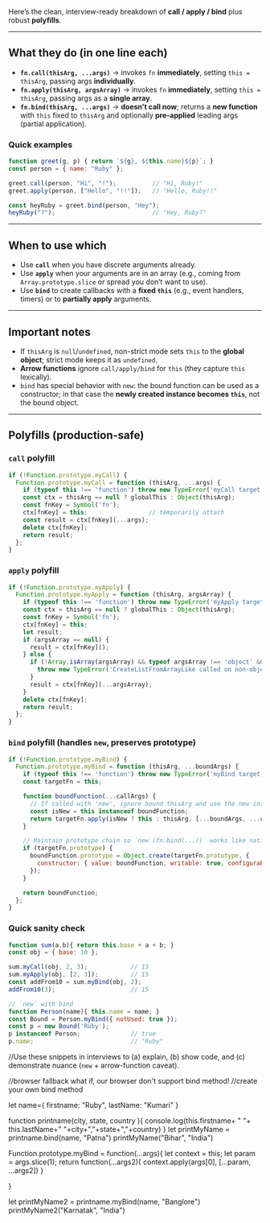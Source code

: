 Here’s the clean, interview-ready breakdown of **call / apply / bind** plus robust **polyfills**.

---

## What they do (in one line each)

* **`fn.call(thisArg, ...args)`** → invokes `fn` **immediately**, setting `this = thisArg`, passing args **individually**.
* **`fn.apply(thisArg, argsArray)`** → invokes `fn` **immediately**, setting `this = thisArg`, passing args as a **single array**.
* **`fn.bind(thisArg, ...args)`** → **doesn’t call now**; returns a **new function** with `this` fixed to `thisArg` and optionally **pre-applied** leading args (partial application).

### Quick examples

```js
function greet(g, p) { return `${g}, ${this.name}${p}`; }
const person = { name: "Ruby" };

greet.call(person, "Hi", "!");          // "Hi, Ruby!"
greet.apply(person, ["Hello", "!!"]);   // "Hello, Ruby!!"

const heyRuby = greet.bind(person, "Hey");
heyRuby("?");                           // "Hey, Ruby?"
```

---

## When to use which

* Use **`call`** when you have discrete arguments already.
* Use **`apply`** when your arguments are in an array (e.g., coming from `Array.prototype.slice` or spread you don’t want to use).
* Use **`bind`** to create callbacks with a **fixed `this`** (e.g., event handlers, timers) or to **partially apply** arguments.

---

## Important notes

* If `thisArg` is `null`/`undefined`, non-strict mode sets `this` to the **global object**; strict mode keeps it as `undefined`.
* **Arrow functions** ignore `call/apply/bind` for `this` (they capture `this` lexically).
* `bind` has special behavior with `new`: the bound function can be used as a constructor; in that case the **newly created instance becomes `this`**, not the bound object.

---

## Polyfills (production-safe)

### `call` polyfill

```js
if (!Function.prototype.myCall) {
  Function.prototype.myCall = function (thisArg, ...args) {
    if (typeof this !== 'function') throw new TypeError('myCall target is not callable');
    const ctx = thisArg == null ? globalThis : Object(thisArg);
    const fnKey = Symbol('fn');
    ctx[fnKey] = this;                 // temporarily attach
    const result = ctx[fnKey](...args);
    delete ctx[fnKey];
    return result;
  };
}
```

### `apply` polyfill

```js
if (!Function.prototype.myApply) {
  Function.prototype.myApply = function (thisArg, argsArray) {
    if (typeof this !== 'function') throw new TypeError('myApply target is not callable');
    const ctx = thisArg == null ? globalThis : Object(thisArg);
    const fnKey = Symbol('fn');
    ctx[fnKey] = this;
    let result;
    if (argsArray == null) {
      result = ctx[fnKey]();
    } else {
      if (!Array.isArray(argsArray) && typeof argsArray !== 'object' && typeof argsArray[Symbol.iterator] !== 'function') {
        throw new TypeError('CreateListFromArrayLike called on non-object');
      }
      result = ctx[fnKey](...argsArray);
    }
    delete ctx[fnKey];
    return result;
  };
}
```

### `bind` polyfill (handles `new`, preserves prototype)

```js
if (!Function.prototype.myBind) {
  Function.prototype.myBind = function (thisArg, ...boundArgs) {
    if (typeof this !== 'function') throw new TypeError('myBind target is not callable');
    const targetFn = this;

    function boundFunction(...callArgs) {
      // If called with 'new', ignore bound thisArg and use the new instance
      const isNew = this instanceof boundFunction;
      return targetFn.apply(isNew ? this : thisArg, [...boundArgs, ...callArgs]);
    }

    // Maintain prototype chain so `new (fn.bind(...))` works like native bind
    if (targetFn.prototype) {
      boundFunction.prototype = Object.create(targetFn.prototype, {
        constructor: { value: boundFunction, writable: true, configurable: true }
      });
    }

    return boundFunction;
  };
}
```

### Quick sanity check

```js
function sum(a,b){ return this.base + a + b; }
const obj = { base: 10 };

sum.myCall(obj, 2, 3);            // 15
sum.myApply(obj, [2, 3]);         // 15
const addFrom10 = sum.myBind(obj, 2);
addFrom10(3);                     // 15

// `new` with bind
function Person(name){ this.name = name; }
const Bound = Person.myBind({ notUsed: true });
const p = new Bound('Ruby');
p instanceof Person;              // true
p.name;                           // "Ruby"
```

//Use these snippets in interviews to (a) explain, (b) show code, and (c) demonstrate nuance (`new` + arrow-function caveat).


//browser fallback what if, our browser don't support bind method!
//create your own bind method

let name={
    firstname: "Ruby",
    lastName: "Kumari"
}

function printname(city, state, country ){
    console.log(this.firstname+ " "+ this.lastName+" "+city+","+state+","+country)
}
let printMyName = printname.bind(name, "Patna")
printMyName("Bihar", "India")

Function.prototype.myBind = function(...args){
    let context = this;
    let param = args.slice(1);
    return function(...args2){
        context.apply(args[0], [...param, ...args2])
    }

}

let printMyName2 = printname.myBind(name, "Banglore")
printMyName2("Karnatak", "India")